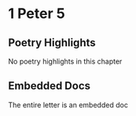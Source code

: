 # 1 Peter 5

## Poetry Highlights

No poetry highlights in this chapter

## Embedded Docs

The entire letter is an embedded doc

